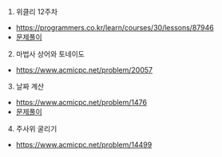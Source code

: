 
1. 위클리 12주차
* https://programmers.co.kr/learn/courses/30/lessons/87946 
* [문제풀이](https://ryu-e.tistory.com/86)


2. 마법사 상어와 토네이도
* https://www.acmicpc.net/problem/20057

3. 날짜 계산
* https://www.acmicpc.net/problem/1476
* [문제풀이](https://ryu-e.tistory.com/85)

4. 주사위 굴리기
* https://www.acmicpc.net/problem/14499
